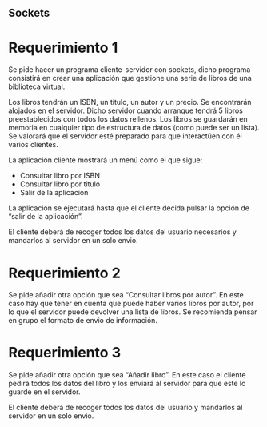 ## Sockets

# Requerimiento 1
Se pide hacer un programa cliente-servidor con sockets, dicho programa consistirá en crear una
aplicación que gestione una serie de libros de una biblioteca virtual.

Los libros tendrán un ISBN, un título, un autor y un precio. Se encontrarán alojados en el servidor.
Dicho servidor cuando arranque tendrá 5 libros preestablecidos con todos los datos rellenos. Los
libros se guardarán en memoria en cualquier tipo de estructura de datos (como puede ser un lista).
Se valorará que el servidor esté preparado para que interactúen con él varios clientes.

La aplicación cliente mostrará un menú como el que sigue:

- Consultar libro por ISBN
- Consultar libro por titulo
- Salir de la aplicación

La aplicación se ejecutará hasta que el cliente decida pulsar la opción de “salir de la aplicación”.

El cliente deberá de recoger todos los datos del usuario necesarios y mandarlos al servidor en un
solo envio.

# Requerimiento 2
Se pide añadir otra opción que sea “Consultar libros por autor”. En este caso hay que tener en
cuenta que puede haber varios libros por autor, por lo que el servidor puede devolver una lista de
libros. Se recomienda pensar en grupo el formato de envio de información.

# Requerimiento 3
Se pide añadir otra opción que sea “Añadir libro”. En este caso el cliente pedirá todos los datos del
libro y los enviará al servidor para que este lo guarde en el servidor.

El cliente deberá de recoger todos los datos del usuario y mandarlos al servidor en un solo envio.